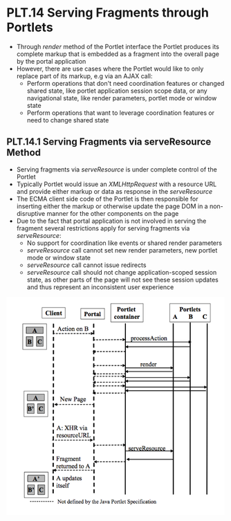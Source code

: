 # PLT.14 Serving Fragments through Portlets
* Through *render* method of the Portlet interface the Portlet produces its complete markup that is embedded as a fragment into the overall page by the portal application
* However, there are use cases where the Portlet would like to only replace part of its markup, e.g via an AJAX call:
    * Perform operations that don't need coordination features or changed shared state, like portlet application session scope data, or any navigational state, like render parameters, portlet mode or window state
    * Perform operations that want to leverage coordination features or need to change shared state

## PLT.14.1 Serving Fragments via serveResource Method
* Serving fragments via *serveResource* is under complete control of the Portlet
* Typically Portlet would issue an *XMLHttpRequest* with a resource URL and provide either markup or data as response in the *serveResource*
* The ECMA client side code of the Portlet is then responsible for inserting either the markup or otherwise update the page DOM in a non-disruptive manner for the other components on the page
* Due to the fact that portal application is not involved in serving the fragment several restrictions apply for serving fragments via *serveResource*:
    * No support for coordination like events or shared render parameters
    * *serveResource* call cannot set new render parameters, new portlet mode or window state
    * *serveResource* call cannot issue redirects
    * *serveResource* call should not change application-scoped session state, as other parts of the page will not see these session updates and thus represent an inconsistent user experience

![alt text](14-1.png "Figure 14-1 Serving Fragments via serveResource")
